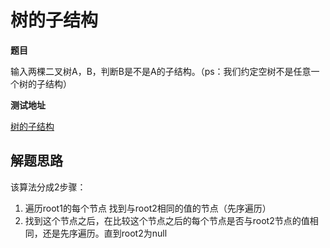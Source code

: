 # 树的子结构

**题目**

输入两棵二叉树A，B，判断B是不是A的子结构。（ps：我们约定空树不是任意一个树的子结构）

**测试地址**

[树的子结构](https://www.nowcoder.com/practice/6e196c44c7004d15b1610b9afca8bd88?tpId=13&tqId=11170&rp=3&ru=%2Fta%2Fcoding-interviews&qru=%2Fta%2Fcoding-interviews%2Fquestion-ranking&tPage=1)


## 解题思路

该算法分成2步骤：

1. 遍历root1的每个节点 找到与root2相同的值的节点（先序遍历）
2. 找到这个节点之后，在比较这个节点之后的每个节点是否与root2节点的值相同，还是先序遍历。直到root2为null